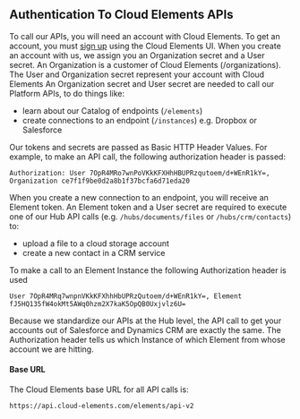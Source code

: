 ## Authentication To Cloud Elements APIs

To call our APIs, you will need an account with Cloud Elements. To get an account, you must [sign up](https://console.cloud-elements.com/elements/jsp/signup.jsp) using the Cloud Elements UI. When you create an account with us, we assign you an Organization secret and a User secret. An Organization is a customer of Cloud Elements (/organizations). The User and Organization secret represent your account with Cloud Elements
An Organization secret and User secret are needed to call our Platform APIs, to do things like:

* learn about our Catalog of endpoints (`/elements`)
* create connections to an endpoint (`/instances`) e.g. Dropbox or Salesforce

Our tokens and secrets are passed as Basic HTTP Header Values. For example, to make an API call, the following authorization header is passed:

`Authorization: User 7OpR4MRo7wnPoVKkKFXHhHBUPRzqutoem/d+WEnR1kY=, Organization ce7f1f9be0d2a8b1f37bcfa6d71eda20`

When you create a new connection to an endpoint, you will receive an Element token.
An Element token and a User secret are required to execute one of our Hub API calls (e.g. `/hubs/documents/files` or `/hubs/crm/contacts`) to:

* upload a file to a cloud storage account
* create a new contact in a CRM service

To make a call to an Element Instance the following Authorization header is used

`User 7OpR4MRq7wnpnVKkKFXhhHbUPRzQutoem/d+WEnR1kY=, Element fJ5HQ135fW4okMt5AWq0hzm2X7kaK5OpQB0Uxjvlz6U=`

Because we standardize our APIs at the Hub level, the API call to get your accounts out of Salesforce and Dynamics CRM are exactly the same. The Authorization header tells us which Instance of which Element from whose account we are hitting.

#### Base URL

The Cloud Elements base URL for all API calls is:

`https://api.cloud-elements.com/elements/api-v2`
